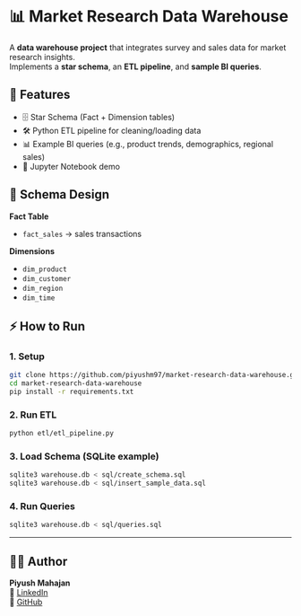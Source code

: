 # 📊 Market Research Data Warehouse

A **data warehouse project** that integrates survey and sales data for market research insights.  
Implements a **star schema**, an **ETL pipeline**, and **sample BI queries**.

## 🚀 Features
- 🗄️ Star Schema (Fact + Dimension tables)
- 🛠️ Python ETL pipeline for cleaning/loading data
- 📊 Example BI queries (e.g., product trends, demographics, regional sales)
- 📓 Jupyter Notebook demo

## 📂 Schema Design
**Fact Table**  
- `fact_sales` → sales transactions  

**Dimensions**  
- `dim_product`  
- `dim_customer`  
- `dim_region`  
- `dim_time`  

## ⚡ How to Run

### 1. Setup
```bash
git clone https://github.com/piyushm97/market-research-data-warehouse.git
cd market-research-data-warehouse
pip install -r requirements.txt
```

### 2. Run ETL
```bash
python etl/etl_pipeline.py
```

### 3. Load Schema (SQLite example)
```bash
sqlite3 warehouse.db < sql/create_schema.sql
sqlite3 warehouse.db < sql/insert_sample_data.sql
```

### 4. Run Queries
```bash
sqlite3 warehouse.db < sql/queries.sql
```

---

## 🧑‍💻 Author
**Piyush Mahajan**  
🔗 [LinkedIn](https://www.linkedin.com/in/piyushm97/)  
📂 [GitHub](https://github.com/piyushm97)
